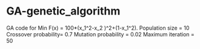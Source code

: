 # GA-genetic_algorithm
GA code for Min F(x) =  100*(x_1^2-x_2 )^2+(1-x_1^2). 
Population size = 10<br/> 
Crossover probability= 0.7 
Mutation probability = 0.02
Maximum iteration = 50
